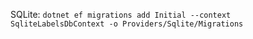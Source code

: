 SQLite: `dotnet ef migrations add Initial --context SqliteLabelsDbContext -o Providers/Sqlite/Migrations`